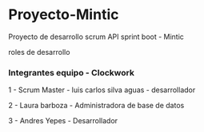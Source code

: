 # Proyecto-Mintic
Proyecto de desarrollo scrum API sprint boot - Mintic

roles de desarrollo 

### Integrantes equipo - Clockwork

1 - Scrum Master - luis carlos silva aguas - desarrollador

2 - Laura barboza - Administradora de base de datos

3 - Andres Yepes - Desarrollador

